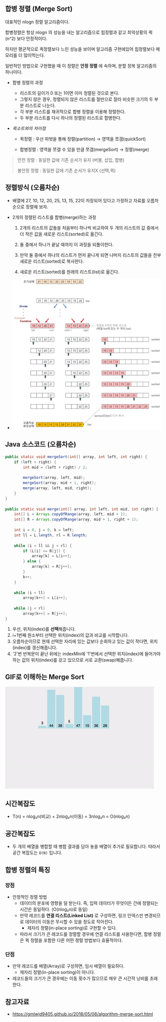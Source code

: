 ## 합병 정렬 (Merge Sort)

대표적인 nlogn 정렬 알고리즘이다.

합병정렬은 항상 nlogn 의 성능을 내는 알고리즘으로 힙정렬과 같고 최악상황의 퀵(n^2) 보다 안정적이다.

하지만 평균적으로 퀵정렬보다 느린 성능을 보이며 알고리즘 구현에있어 힙정렬보다 메모리를 더 많이먹는다.

일반적인 방법으로 구현했을 때 이 정렬은 **안정 정렬** 에 속하며, 분할 정복 알고리즘의 하나이다.

- 합병 정렬의 과정
    - 리스트의 길이가 0 또는 1이면 이미 정렬된 것으로 본다.
    - 그렇지 않은 경우, 정렬되지 않은 리스트를 절반으로 잘라 비슷한 크기의 두 부분 리스트로 나눈다.
    - 각 부분 리스트를 재귀적으로 합병 정렬을 이용해 정렬한다.
    - 두 부분 리스트를 다시 하나의 정렬된 리스트로 합병한다.

- *퀵소트와의 차이점*

    - 퀵정렬 : 우선 피벗을 통해 정렬(partition) → 영역을 쪼갬(quickSort)

    - 합병정렬 : 영역을 쪼갤 수 있을 만큼 쪼갬(mergeSort) → 정렬(merge)

> 안전 정렬 : 동일한 값에 기존 순서가 유지 (버블, 삽입, 합병)
>
> 불안정 정렬 : 동일한 값에 기존 순서가 유지X (선택,퀵)



## 정렬방식 (오름차순)

- 배열에 27, 10, 12, 20, 25, 13, 15, 22이 저장되어 있다고 가정하고 자료를 오름차순으로 정렬해 보자.

- 2개의 정렬된 리스트를 합병(merge)하는 과정

    1. 2개의 리스트의 값들을 처음부터 하나씩 비교하여 두 개의 리스트의 값 중에서 더 작은 값을 새로운 리스트(sorted)로 옮긴다.

    2. 둘 중에서 하나가 끝날 때까지 이 과정을 되풀이한다.
    3. 만약 둘 중에서 하나의 리스트가 먼저 끝나게 되면 나머지 리스트의 값들을 전부 새로운 리스트(sorted)로 복사한다.
    4. 새로운 리스트(sorted)를 원래의 리스트(list)로 옮긴다.

- <img src="./resources/mergesort-1.PNG">



## Java 소스코드 (오름차순)

```java
public static void mergeSort(int[] array, int left, int right) {
    if (left < right) {
        int mid = (left + right) / 2;
 
        mergeSort(array, left, mid);
        mergeSort(array, mid + 1, right);
        merge(array, left, mid, right);
    }
}
 
public static void merge(int[] array, int left, int mid, int right) {
    int[] L = Arrays.copyOfRange(array, left, mid + 1);
    int[] R = Arrays.copyOfRange(array, mid + 1, right + 1);
 
    int i = 0, j = 0, k = left;
    int ll = L.length, rl = R.length;
 
    while (i < ll && j < rl) {
        if (L[i] <= R[j]) {
            array[k] = L[i++];
        } else {
            array[k] = R[j++];
        }
        k++;
    }
 
    while (i < ll)
        array[k++] = L[i++];  
 
    while (j < rl)
        array[k++] = R[j++];    
}
```

1. 우선, 위치(index)를 **선택**해줍니다.
2. i+1번째 원소부터 선택한 위치(index)의 값과 비교를 시작합니다.
3. 오름차순이므로 현재 선택한 자리에 있는 값보다 순회하고 있는 값이 작다면, 위치(index)를 갱신해줍니다.
4. '2'번 반복문이 끝난 뒤에는 indexMin에 '1'번에서 선택한 위치(index)에 들어가야하는 값의 위치(index)를 갖고 있으므로 서로 교환(swap)해줍니다.



## GIF로 이해하는 Merge Sort

<img src="./resources/mergesort.GIF">

## 시간복잡도

- T(n) = nlog₂n(비교) + 2nlog₂n(이동) = 3nlog₂n = O(nlog₂n)



## 공간복잡도

- 두 개의 배열을 병합할 때 병합 결과를 담아 놓을 배열이 추가로 필요합니다. 따라서 공간 복잡도는 `O(N)` 입니다.



## 합병 정렬의 특징

### 장점

- 안정적인 정렬 방법
    - 데이터의 분포에 영향을 덜 받는다. 즉, 입력 데이터가 무엇이든 간에 정렬되는 시간은 동일하다. (O(nlog₂n)로 동일)
    - 만약 레코드를 **연결 리스트(Linked List)** 로 구성하면, 링크 인덱스만 변경되므로 데이터의 이동은 무시할 수 있을 정도로 작아진다.
        - 제자리 정렬(in-place sorting)로 구현할 수 있다.
    - 따라서 크기가 큰 레코드를 정렬할 경우에 연결 리스트를 사용한다면, 합병 정렬은 퀵 정렬을 포함한 다른 어떤 졍렬 방법보다 효율적이다.

### 단점

- 만약 레코드를 배열(Array)로 구성하면, 임시 배열이 필요하다.
    - 제자리 정렬(in-place sorting)이 아니다.
- 레코드들의 크기가 큰 경우에는 이동 횟수가 많으므로 매우 큰 시간적 낭비를 초래한다.



## 참고자료

- https://gmlwjd9405.github.io/2018/05/08/algorithm-merge-sort.html
